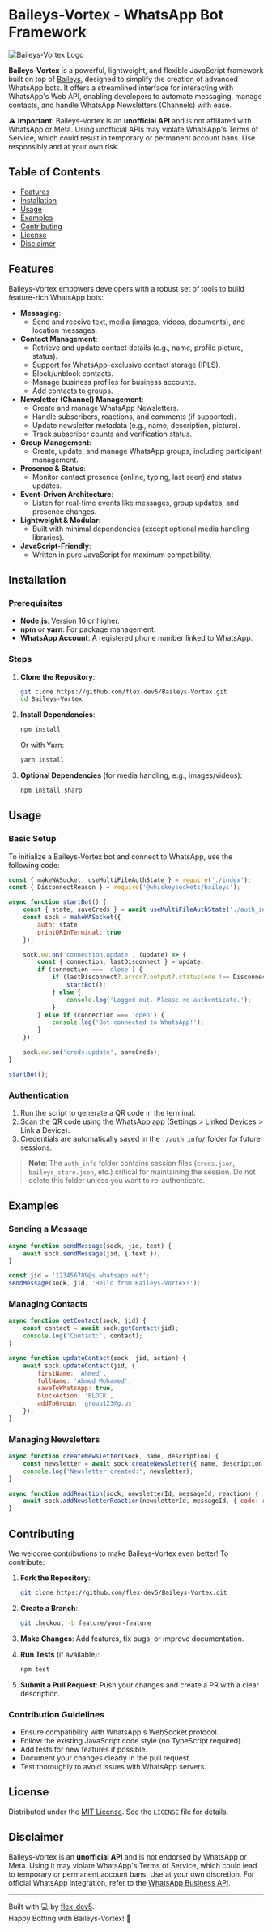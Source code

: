 # Baileys-Vortex - WhatsApp Bot Framework

![Baileys-Vortex Logo](https://via.placeholder.com/150) <!-- Replace with actual logo if available -->

**Baileys-Vortex** is a powerful, lightweight, and flexible JavaScript framework built on top of [Baileys](https://github.com/WhiskeySockets/Baileys), designed to simplify the creation of advanced WhatsApp bots. It offers a streamlined interface for interacting with WhatsApp's Web API, enabling developers to automate messaging, manage contacts, and handle WhatsApp Newsletters (Channels) with ease.

⚠️ **Important**: Baileys-Vortex is an **unofficial API** and is not affiliated with WhatsApp or Meta. Using unofficial APIs may violate WhatsApp's Terms of Service, which could result in temporary or permanent account bans. Use responsibly and at your own risk.

## Table of Contents

- [Features](#features)
- [Installation](#installation)
- [Usage](#usage)
- [Examples](#examples)
- [Contributing](#contributing)
- [License](#license)
- [Disclaimer](#disclaimer)

## Features

Baileys-Vortex empowers developers with a robust set of tools to build feature-rich WhatsApp bots:

- **Messaging**:
  - Send and receive text, media (images, videos, documents), and location messages.
- **Contact Management**:
  - Retrieve and update contact details (e.g., name, profile picture, status).
  - Support for WhatsApp-exclusive contact storage (IPLS).
  - Block/unblock contacts.
  - Manage business profiles for business accounts.
  - Add contacts to groups.
- **Newsletter (Channel) Management**:
  - Create and manage WhatsApp Newsletters.
  - Handle subscribers, reactions, and comments (if supported).
  - Update newsletter metadata (e.g., name, description, picture).
  - Track subscriber counts and verification status.
- **Group Management**:
  - Create, update, and manage WhatsApp groups, including participant management.
- **Presence & Status**:
  - Monitor contact presence (online, typing, last seen) and status updates.
- **Event-Driven Architecture**:
  - Listen for real-time events like messages, group updates, and presence changes.
- **Lightweight & Modular**:
  - Built with minimal dependencies (except optional media handling libraries).
- **JavaScript-Friendly**:
  - Written in pure JavaScript for maximum compatibility.

## Installation

### Prerequisites

- **Node.js**: Version 16 or higher.
- **npm** or **yarn**: For package management.
- **WhatsApp Account**: A registered phone number linked to WhatsApp.

### Steps

1. **Clone the Repository**:
   ```bash
   git clone https://github.com/flex-dev5/Baileys-Vortex.git
   cd Baileys-Vortex
   ```

2. **Install Dependencies**:
   ```bash
   npm install
   ```
   Or with Yarn:
   ```bash
   yarn install
   ```

3. **Optional Dependencies** (for media handling, e.g., images/videos):
   ```bash
   npm install sharp
   ```

## Usage

### Basic Setup

To initialize a Baileys-Vortex bot and connect to WhatsApp, use the following code:

```javascript
const { makeWASocket, useMultiFileAuthState } = require('./index');
const { DisconnectReason } = require('@whiskeysockets/baileys');

async function startBot() {
    const { state, saveCreds } = await useMultiFileAuthState('./auth_info');
    const sock = makeWASocket({
        auth: state,
        printQRInTerminal: true
    });

    sock.ev.on('connection.update', (update) => {
        const { connection, lastDisconnect } = update;
        if (connection === 'close') {
            if (lastDisconnect?.error?.output?.statusCode !== DisconnectReason.loggedOut) {
                startBot();
            } else {
                console.log('Logged out. Please re-authenticate.');
            }
        } else if (connection === 'open') {
            console.log('Bot connected to WhatsApp!');
        }
    });

    sock.ev.on('creds.update', saveCreds);
}

startBot();
```

### Authentication

1. Run the script to generate a QR code in the terminal.
2. Scan the QR code using the WhatsApp app (Settings > Linked Devices > Link a Device).
3. Credentials are automatically saved in the `./auth_info/` folder for future sessions.

> **Note**: The `auth_info` folder contains session files (`creds.json`, `baileys_store.json`, etc.) critical for maintaining the session. Do not delete this folder unless you want to re-authenticate.

## Examples

### Sending a Message

```javascript
async function sendMessage(sock, jid, text) {
    await sock.sendMessage(jid, { text });
}

const jid = '123456789@s.whatsapp.net';
sendMessage(sock, jid, 'Hello from Baileys-Vortex!');
```

### Managing Contacts

```javascript
async function getContact(sock, jid) {
    const contact = await sock.getContact(jid);
    console.log('Contact:', contact);
}

async function updateContact(sock, jid, action) {
    await sock.updateContact(jid, {
        firstName: 'Ahmed',
        fullName: 'Ahmed Mohamed',
        saveToWhatsApp: true,
        blockAction: 'BLOCK',
        addToGroup: 'group123@g.us'
    });
}
```

### Managing Newsletters

```javascript
async function createNewsletter(sock, name, description) {
    const newsletter = await sock.createNewsletter({ name, description });
    console.log('Newsletter created:', newsletter);
}

async function addReaction(sock, newsletterId, messageId, reaction) {
    await sock.addNewsletterReaction(newsletterId, messageId, { code: reaction });
}
```

## Contributing

We welcome contributions to make Baileys-Vortex even better! To contribute:

1. **Fork the Repository**:
   ```bash
   git clone https://github.com/flex-dev5/Baileys-Vortex.git
   ```

2. **Create a Branch**:
   ```bash
   git checkout -b feature/your-feature
   ```

3. **Make Changes**: Add features, fix bugs, or improve documentation.

4. **Run Tests** (if available):
   ```bash
   npm test
   ```

5. **Submit a Pull Request**: Push your changes and create a PR with a clear description.

### Contribution Guidelines

- Ensure compatibility with WhatsApp's WebSocket protocol.
- Follow the existing JavaScript code style (no TypeScript required).
- Add tests for new features if possible.
- Document your changes clearly in the pull request.
- Test thoroughly to avoid issues with WhatsApp servers.

## License

Distributed under the [MIT License](LICENSE). See the `LICENSE` file for details.

## Disclaimer

Baileys-Vortex is an **unofficial API** and is not endorsed by WhatsApp or Meta. Using it may violate WhatsApp's Terms of Service, which could lead to temporary or permanent account bans. Use at your own discretion. For official WhatsApp integration, refer to the [WhatsApp Business API](https://developers.facebook.com/docs/whatsapp).

---

Built with 💻 by [flex-dev5](https://github.com/flex-dev5).  
Happy Botting with Baileys-Vortex! 🚀